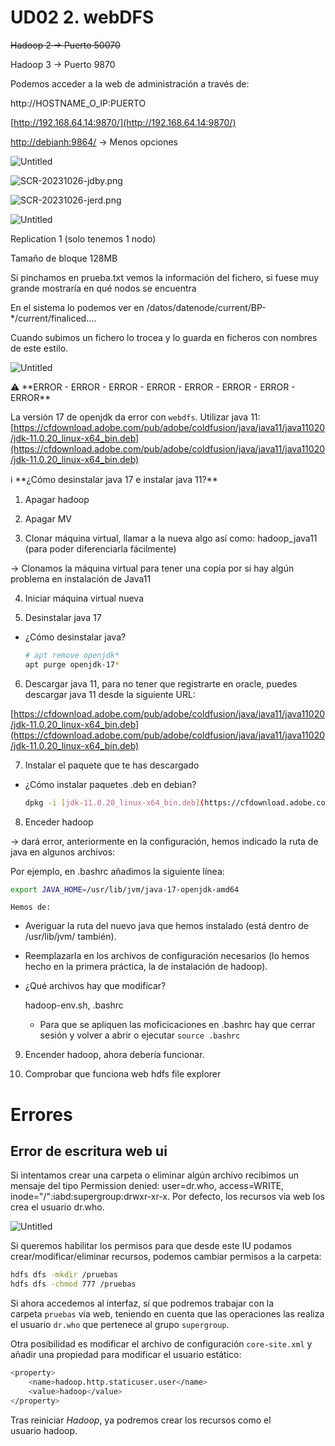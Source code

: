 # UD02 2. webDFS

~~Hadoop 2 → Puerto 50070~~

Hadoop 3 → Puerto 9870

Podemos acceder a la web de administración a través de:

http://HOSTNAME_O_IP:PUERTO

[http://192.168.64.14:9870/](http://192.168.64.14:9870/)

[http://debianh:9864/](http://debianh:9864/) → Menos opciones

![Untitled](<./_PENDENT/UD02 2 webDFS 128e913de6c481538d4ad2b9038f4cf4/Untitled.png>)

![SCR-20231026-jdby.png](<./_PENDENT/UD02 2 webDFS 128e913de6c481538d4ad2b9038f4cf4/SCR-20231026-jdby.png>)

![SCR-20231026-jerd.png](<./_PENDENT/UD02 2 webDFS 128e913de6c481538d4ad2b9038f4cf4/SCR-20231026-jerd.png>)

![Untitled](<./_PENDENT/UD02 2 webDFS 128e913de6c481538d4ad2b9038f4cf4/Untitled 1.png>)

Replication 1 (solo tenemos 1 nodo)

Tamaño de bloque 128MB

Si pinchamos en prueba.txt vemos la información del fichero, si fuese muy grande mostraría en qué nodos se encuentra

En el sistema lo podemos ver en /datos/datenode/current/BP-*/current/finaliced….

Cuando subimos un fichero lo trocea y lo guarda en ficheros con nombres de este estilo.

![Untitled](<./_PENDENT/UD02 2 webDFS 128e913de6c481538d4ad2b9038f4cf4/Untitled 2.png>)

<aside>
⚠️ **ERROR - ERROR - ERROR - ERROR - ERROR - ERROR - ERROR - ERROR**

La  versión 17 de openjdk da error con `webdfs`.
Utilizar java 11:
[https://cfdownload.adobe.com/pub/adobe/coldfusion/java/java11/java11020/jdk-11.0.20_linux-x64_bin.deb](https://cfdownload.adobe.com/pub/adobe/coldfusion/java/java11/java11020/jdk-11.0.20_linux-x64_bin.deb)

</aside>

<aside>
ℹ️ **¿Cómo desinstalar java 17 e instalar java 11?**

1. Apagar hadoop

2. Apagar MV

3. Clonar máquina virtual, llamar a la nueva algo así como: hadoop_java11 (para poder diferenciarla fácilmente)

→ Clonamos la máquina virtual para tener una copia por si hay algún problema en instalación de Java11

4. Iniciar máquina virtual nueva

5. Desinstalar java 17

- ¿Cómo desinstalar java?
    
    ```bash
    # apt remove openjdk*
    apt purge openjdk-17*
    ```
    

6. Descargar java 11, para no tener que registrarte en oracle, puedes descargar java 11 desde la siguiente URL:

[https://cfdownload.adobe.com/pub/adobe/coldfusion/java/java11/java11020/jdk-11.0.20_linux-x64_bin.deb](https://cfdownload.adobe.com/pub/adobe/coldfusion/java/java11/java11020/jdk-11.0.20_linux-x64_bin.deb)

7. Instalar el paquete que te has descargado

- ¿Cómo instalar paquetes .deb en debian?
    
    ```bash
    dpkg -i [jdk-11.0.20_linux-x64_bin.deb](https://cfdownload.adobe.com/pub/adobe/coldfusion/java/java11/java11020/jdk-11.0.20_linux-x64_bin.deb)
    ```
    

8. Enceder hadoop 

→ dará error, anteriormente en la configuración, hemos indicado la ruta de java en algunos archivos:

Por ejemplo, en .bashrc añadimos la siguiente línea:

```bash
export JAVA_HOME=/usr/lib/jvm/java-17-openjdk-amd64
```

    Hemos de:

- Averiguar la ruta del nuevo java que hemos instalado (está dentro de /usr/lib/jvm/ también).
- Reemplazarla en los archivos de configuración necesarios (lo hemos hecho en la primera práctica, la de instalación de hadoop).
- ¿Qué archivos hay que modificar?
    
    hadoop-env.sh, .bashrc
    * Para que se apliquen las moficicaciones en .bashrc hay que cerrar sesión y volver a abrir o ejecutar `source .bashrc`
    

9. Encender hadoop, ahora debería funcionar.

10. Comprobar que funciona web hdfs file explorer

</aside>

# Errores

## Error de escritura web ui

Si intentamos crear una carpeta o eliminar algún archivo recibimos un mensaje del tipo Permission denied: user=dr.who, access=WRITE, inode="/":iabd:supergroup:drwxr-xr-x. Por defecto, los recursos via web los crea el usuario dr.who.

![Untitled](<./_PENDENT/UD02 2 webDFS 128e913de6c481538d4ad2b9038f4cf4/Untitled 3.png>)

Si queremos habilitar los permisos para que desde este IU podamos crear/modificar/eliminar recursos, podemos cambiar permisos a la carpeta:

```bash
hdfs dfs -mkdir /pruebas
hdfs dfs -chmod 777 /pruebas
```

Si ahora accedemos al interfaz, sí que podremos trabajar con la carpeta `pruebas` via web, teniendo en cuenta que las operaciones las realiza el usuario `dr.who` que pertenece al grupo `supergroup`.

Otra posibilidad es modificar el archivo de configuración `core-site.xml` y añadir una propiedad para modificar el usuario estático:

```bash
<property>
    <name>hadoop.http.staticuser.user</name>
    <value>hadoop</value>
</property>
```

Tras reiniciar *Hadoop*, ya podremos crear los recursos como el usuario hadoop.